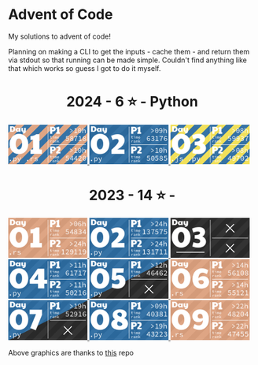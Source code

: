 # Advent of Code

My solutions to advent of code!

Planning on making a CLI to get the inputs - cache them - and return them via stdout so that running can be made simple. Couldn't find anything like that which works so guess I got to do it myself.

<!-- AOC TILES BEGIN -->
<h1 align="center">
  2024 - 6 ⭐ - Python
</h1>
<a href="2024/01/main.py">
  <img src=".aoc_tiles/tiles/2024/01.png" width="161px">
</a>
<a href="2024/02/1.py">
  <img src=".aoc_tiles/tiles/2024/02.png" width="161px">
</a>
<a href="2024/03/main.js">
  <img src=".aoc_tiles/tiles/2024/03.png" width="161px">
</a>
<h1 align="center">
  2023 - 14 ⭐ - 
</h1>
<a href="2023/01/main.rs">
  <img src=".aoc_tiles/tiles/2023/01.png" width="161px">
</a>
<a href="2023/02/main.py">
  <img src=".aoc_tiles/tiles/2023/02.png" width="161px">
</a>
<a href="None">
  <img src=".aoc_tiles/tiles/2023/03.png" width="161px">
</a>
<a href="2023/04/main.py">
  <img src=".aoc_tiles/tiles/2023/04.png" width="161px">
</a>
<a href="2023/05/main.py">
  <img src=".aoc_tiles/tiles/2023/05.png" width="161px">
</a>
<a href="2023/06/main.rs">
  <img src=".aoc_tiles/tiles/2023/06.png" width="161px">
</a>
<a href="2023/07/main.py">
  <img src=".aoc_tiles/tiles/2023/07.png" width="161px">
</a>
<a href="2023/08/main.py">
  <img src=".aoc_tiles/tiles/2023/08.png" width="161px">
</a>
<a href="2023/09/main.rs">
  <img src=".aoc_tiles/tiles/2023/09.png" width="161px">
</a>
<!-- AOC TILES END -->

Above graphics are thanks to [this](https://github.com/LiquidFun/aoc_tiles) repo
